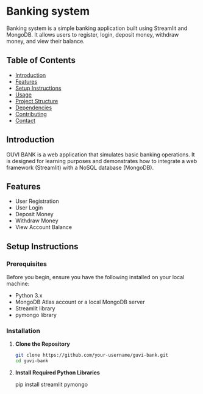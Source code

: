 # Banking system

Banking system is a simple banking application built using Streamlit and MongoDB. It allows users to register, login, deposit money, withdraw money, and view their balance. 

## Table of Contents

- [Introduction](#introduction)
- [Features](#features)
- [Setup Instructions](#setup-instructions)
- [Usage](#usage)
- [Project Structure](#project-structure)
- [Dependencies](#dependencies)
- [Contributing](#contributing)
- [Contact](#contact)

## Introduction

GUVI BANK is a web application that simulates basic banking operations. It is designed for learning purposes and demonstrates how to integrate a web framework (Streamlit) with a NoSQL database (MongoDB).

## Features

- User Registration
- User Login
- Deposit Money
- Withdraw Money
- View Account Balance

## Setup Instructions

### Prerequisites

Before you begin, ensure you have the following installed on your local machine:

- Python 3.x
- MongoDB Atlas account or a local MongoDB server
- Streamlit library
- pymongo library

### Installation

1. **Clone the Repository**

   ```sh
   git clone https://github.com/your-username/guvi-bank.git
   cd guvi-bank

2. **Install Required Python Libraries**

   pip install streamlit pymongo

